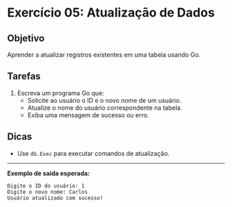 # Exercício 05: Atualização de Dados

## Objetivo
Aprender a atualizar registros existentes em uma tabela usando Go.

## Tarefas
1. Escreva um programa Go que:
   - Solicite ao usuário o ID e o novo nome de um usuário.
   - Atualize o nome do usuário correspondente na tabela.
   - Exiba uma mensagem de sucesso ou erro.

## Dicas
- Use `db.Exec` para executar comandos de atualização.

---

**Exemplo de saída esperada:**

```
Digite o ID do usuário: 1
Digite o novo nome: Carlos
Usuário atualizado com sucesso!
``` 